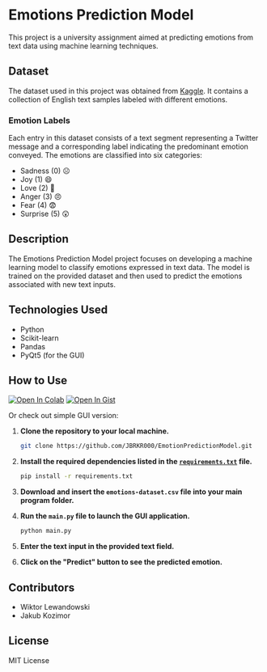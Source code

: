 # Emotions Prediction Model

This project is a university assignment aimed at predicting emotions from text data using machine learning techniques.

## Dataset
The dataset used in this project was obtained from [Kaggle](https://www.kaggle.com/datasets/nelgiriyewithana/emotions). It contains a collection of English text samples labeled with different emotions.

### Emotion Labels
Each entry in this dataset consists of a text segment representing a Twitter message and a corresponding label indicating the predominant emotion conveyed. The emotions are classified into six categories:
- Sadness (0) ☹️
- Joy (1) 😄
- Love (2) 🥰
- Anger (3) 😠
- Fear (4) 😨
- Surprise (5) 😲

## Description
The Emotions Prediction Model project focuses on developing a machine learning model to classify emotions expressed in text data. The model is trained on the provided dataset and then used to predict the emotions associated with new text inputs.

## Technologies Used
- Python
- Scikit-learn
- Pandas
- PyQt5 (for the GUI)

## How to Use
 [![Open In Colab](https://colab.research.google.com/assets/colab-badge.svg)](https://colab.research.google.com/gist/wiktorlewandowski2003/3dbe22591f8ff9b270360376f86bd92b/emotions-prediction-model.ipynb)
[![Open In Gist](https://img.shields.io/badge/Open%20in%20Gist-black?logo=github)](https://gist.github.com/wiktorlewandowski9/3dbe22591f8ff9b270360376f86bd92b)

Or check out simple GUI version:
1. **Clone the repository to your local machine.**
    ```bash
    git clone https://github.com/JBRKR000/EmotionPredictionModel.git
    ```

2. **Install the required dependencies listed in the [`requirements.txt`](link_do_requirements.txt) file.**
    ```bash
    pip install -r requirements.txt
    ```

3. **Download and insert the `emotions-dataset.csv` file into your main program folder.**

4. **Run the `main.py` file to launch the GUI application.**
    ```bash
    python main.py
    ```
    
5. **Enter the text input in the provided text field.**

6. **Click on the "Predict" button to see the predicted emotion.**

## Contributors
- Wiktor Lewandowski
- Jakub Kozimor

## License
MIT License

